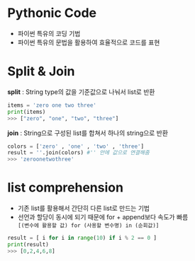 # Pythonic Code
- 파이썬 특유의 코딩 기법
- 파이썬 특유의 문법을 활용하여 효율적으로 코드를 표현

# Split & Join
**split** : String type의 값을 기준값으로 나눠서 list로 반환 
```python
items = 'zero one two three'
print(items)
>>> ["zero", "one", "two", "three"]
```

**join** : String으로 구성된 list를 합쳐서 하나의 string으로 반환
```python
colors = ['zero' , 'one' , 'two' , 'three']
result = ''.join(colors) #'' 안에 값으로 연결해줌
>>> 'zeroonetwothree'
```

# list comprehension 
- 기존 list를 활용해서 간단히 다른 list로 만드는 기법
- 선언과 할당이 동시에 되기 때문에 for + append보다 속도가 빠름<br>
```[(변수에 활용할 값) for (사용할 변수명) in (순회값)]```

```python
result = [ i for i in range(10) if i % 2 == 0 ]
print(result)
>>> [0,2,4,6,8]
```
